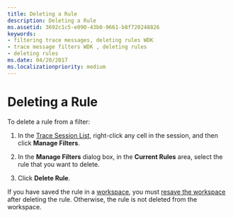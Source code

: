 ```yaml
---
title: Deleting a Rule
description: Deleting a Rule
ms.assetid: 3692c1c5-e090-43b0-9661-b8f720248826
keywords:
- filtering trace messages, deleting rules WDK
- trace message filters WDK , deleting rules
- deleting rules
ms.date: 04/20/2017
ms.localizationpriority: medium
---
```


# Deleting a Rule


To delete a rule from a filter:

1.  In the [Trace Session List](trace-session-list.md), right-click any cell in the session, and then click **Manage Filters**.

2.  In the **Manage Filters** dialog box, in the **Current Rules** area, select the rule that you want to delete.

3.  Click **Delete Rule**.

If you have saved the rule in a [workspace](using-traceview-workspaces.md), you must [resave the workspace](saving-or-resaving-a-workspace.md) after deleting the rule. Otherwise, the rule is not deleted from the workspace.

 

 






